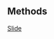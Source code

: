 ## Methods

[Slide](https://docs.google.com/presentation/d/1InCKAqx_Vocw9BxN95JTtcDpPnredEOa/edit#slide=id.g1dab0d043ad_1_1434)
